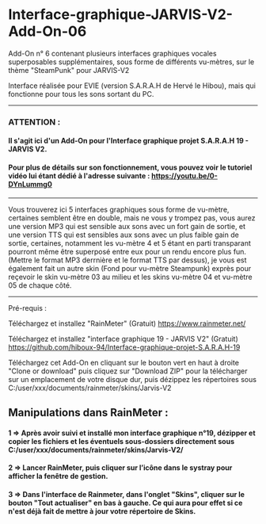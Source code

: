 # Interface-graphique-JARVIS-V2-Add-On-06
Add-On n° 6 contenant plusieurs interfaces graphiques vocales superposables supplémentaires, sous forme de différents vu-mètres, sur le thème "SteamPunk" pour JARVIS-V2

Interface réalisée pour EVIE (version S.A.R.A.H de Hervé le Hibou), mais qui fonctionne pour tous les sons sortant du PC.

------------------------------------------------------------------
### ATTENTION :

#### Il s'agit ici d'un Add-On pour l'Interface graphique projet S.A.R.A.H 19 - JARVIS V2.

#### Pour plus de détails sur son fonctionnement, vous pouvez voir le tutoriel vidéo lui étant dédié à l'adresse suivante : https://youtu.be/0-DYnLummg0

------------------------------------------------------------------

Vous trouverez ici 5 interfaces graphiques sous forme de vu-mètre, certaines semblent être en double, mais ne vous y trompez pas, vous aurez une version MP3 qui est sensible aux sons avec un fort gain de sortie, et une version TTS qui est sensibles aux sons avec un plus faible gain de sortie, certaines, notamment les vu-mètre 4 et 5 étant en parti transparant pourront même être superposé entre eux pour un rendu encore plus fun. (Mettre le format MP3 derrnière et le format TTS par dessus), je vous est également fait un autre skin (Fond pour vu-mètre Steampunk) exprès pour reçevoir le skin vu-mètre 03 au milieu et les skins vu-mètre 04 et vu-mètre 05 de chaque côté.

------------------------------------------------------------------

Pré-requis :

Téléchargez et installez "RainMeter" (Gratuit)
https://www.rainmeter.net/

Téléchargez et installez "interface graphique 19 - JARVIS V2" (Gratuit)
https://github.com/hiboux-94/Interface-graphique-projet-S.A.R.A.H-19

Téléchargez cet Add-On en cliquant sur le bouton vert en haut à droite "Clone or download" puis cliquez sur "Download ZIP" pour la télécharger sur un emplacement de votre disque dur, puis dézippez les répertoires sous C:/user/xxx/documents/rainmeter/skins/Jarvis-V2

## Manipulations dans RainMeter :

#### 1 => Après avoir suivi et installé mon interface graphique n°19, dézipper et copier les fichiers et les éventuels sous-dossiers directement sous C:/user/xxx/documents/rainmeter/skins/Jarvis-V2/

#### 2 => Lancer RainMeter, puis cliquer sur l’icône dans le systray pour afficher la fenêtre de gestion.

#### 3 => Dans l'interface de Rainmeter, dans l'onglet "Skins", cliquer sur le bouton "Tout actualiser" en bas à gauche. Ce qui aura pour effet si ce n'est déjà fait de mettre à jour votre répertoire de Skins.
